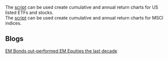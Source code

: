 The [script](ETFs/plot.returns.R) can be used create cumulative and annual return charts for US listed ETFs and stocks.\
The [script](MSCI/plot.returns.R) can be used create cumulative and annual return charts for MSCI indices.

## Blogs
[EM Bonds out-performed EM Equities the last decade](https://stockviz.biz/2019/03/04/em-bond-out-performed-em-equities-the-last-decade/)